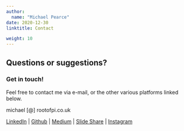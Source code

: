 ```yaml
---
author:
  name: "Michael Pearce"
date: 2020-12-30
linktitle: Contact

weight: 10
---
```


## Questions or suggestions? 
### Get in touch!

Feel free to contact me via e-mail, or the other various platforms linked below.

michael [@] rootofpi.co.uk

[LinkedIn](https://uk.linkedin.com/in/pearcem0)
| [Github](https://github.com/pearcem0/)
| [Medium](https://medium.com/@rootofpi)
| [Slide Share](https://www2.slideshare.net/MichaelPearce13)
| [Instagram](https://instagram.com/pearcem0)